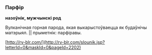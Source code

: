 ### Парфір
**назоўнік, мужчынскі род**

Вулканічная горная парода, якая выкарыстоўваецца як будаўнічы матэрыял. || прыметнік: парфіравы.

<a rel="author">[http://rv-blr.com/](http://rv-blr.com/slounik.jsp?letterId=0&maskId=0&pageId=2202)</a>
